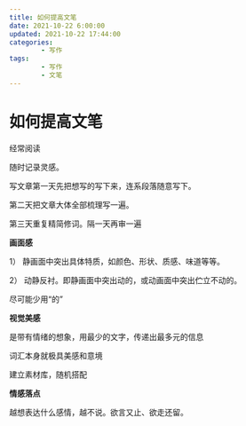 ```yaml
---
title: 如何提高文笔
date: 2021-10-22 6:00:00
updated: 2021-10-22 17:44:00
categories:
        - 写作
tags:
        - 写作
        - 文笔
---
```


# 如何提高文笔

经常阅读

随时记录灵感。

写文章第一天先把想写的写下来，连系段落随意写下。

第二天把文章大体全部梳理写一遍。

第三天重复精简修词。隔一天再审一遍

**画面感**

1） 静画面中突出具体特质，如颜色、形状、质感、味道等等。

2） 动静反衬。即静画面中突出动的，或动画面中突出伫立不动的。

尽可能少用“的”

**视觉美感**

是带有情绪的想象，用最少的文字，传递出最多元的信息

词汇本身就极具美感和意境

建立素材库，随机搭配

**情感落点**

越想表达什么感情，越不说。欲言又止、欲走还留。

